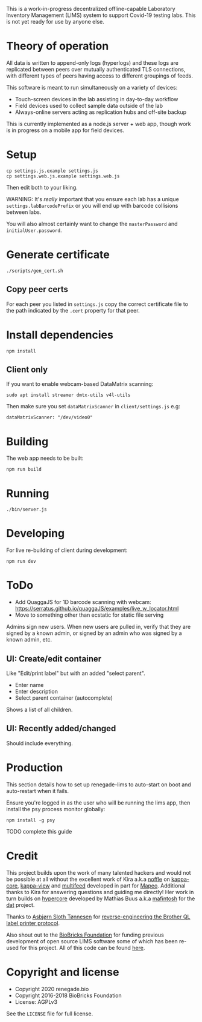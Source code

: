 This is a work-in-progress decentralized offline-capable Laboratory Inventory Management (LIMS) system to support Covid-19 testing labs. This is not yet ready for use by anyone else.

# Theory of operation

All data is written to append-only logs (hyperlogs) and these logs are replicated between peers over mutually authenticated TLS connections, with different types of peers having access to different groupings of feeds.

This software is meant to run simultaneously on a variety of devices:

* Touch-screen devices in the lab assisting in day-to-day workflow
* Field devices used to collect sample data outside of the lab
* Always-online servers acting as replication hubs and off-site backup

This is currently implemented as a node.js server + web app, though work is in progress on a mobile app for field devices.

# Setup

```
cp settings.js.example settings.js
cp settings.web.js.example settings.web.js
```

Then edit both to your liking.

WARNING: It's _really_ important that you ensure each lab has a unique `settings.labBarcodePrefix` or you will end up with barcode collisions between labs.

You will also almost certainly want to change the `masterPassword` and `initialUser.password`.

# Generate certificate

```
./scripts/gen_cert.sh
```

## Copy peer certs

For each peer you listed in `settings.js` copy the correct certificate file to the path indicated by the `.cert` property for that peer.

# Install dependencies

```
npm install
```

## Client only

If you want to enable webcam-based DataMatrix scanning:

```
sudo apt install streamer dmtx-utils v4l-utils
```

Then make sure you set `dataMatrixScanner` in `client/settings.js` e.g:

```
dataMatrixScanner: "/dev/video0"
```

# Building

The web app needs to be built:

```
npm run build
```

# Running

```
./bin/server.js
```

# Developing

For live re-building of client during development:

```
npm run dev
```

# ToDo

* Add QuaggaJS for 1D barcode scanning with webcam: https://serratus.github.io/quaggaJS/examples/live_w_locator.html
* Move to something other than ecstatic for static file serving

Admins sign new users. When new users are pulled in, verify that they are signed by a known admin, or signed by an admin who was signed by a known admin, etc.

## UI: Create/edit container 

Like "Edit/print label" but with an added "select parent".

* Enter name
* Enter description
* Select parent container (autocomplete)

Shows a list of all children.

## UI: Recently added/changed

Should include everything.


# Production

This section details how to set up renegade-lims to auto-start on boot and auto-restart when it fails.

Ensure you're logged in as the user who will be running the lims app, then install the psy process monitor globally:

```
npm install -g psy
```

TODO complete this guide

# Credit

This project builds upon the work of many talented hackers and would not be possible at all without the excellent work of Kira a.k.a [noffle](https://github.com/noffle) on [kappa-core](https://www.npmjs.com/package/kappa-core), [kappa-view](https://www.npmjs.com/package/kappa-view) and [multifeed](https://www.npmjs.com/package/multifeed) developed in part for [Mapeo](https://www.digital-democracy.org/mapeo/). Additional thanks to Kira for answering questions and guiding me directly! Her work in turn builds on [hypercore](https://www.npmjs.com/package/hypercore) developed by Mathias Buus a.k.a [mafintosh](https://github.com/mafintosh/) for the [dat](https://dat.foundation/) project.

Thanks to [Asbjørn Sloth Tønnesen](http://asbjorn.it/) for [reverse-engineering the Brother QL label printer protocol](https://github.com/biobricks/ql-printer-driver).

Also shout out to the [BioBricks Foundation](https://biobricks.org/) for funding previous development of open source LIMS software some of which has been re-used for this project. All of this code can be found [here](https://github.com/biobricks/).

# Copyright and license

* Copyright 2020 renegade.bio
* Copyright 2016-2018 BioBricks Foundation
* License: AGPLv3

See the `LICENSE` file for full license.
